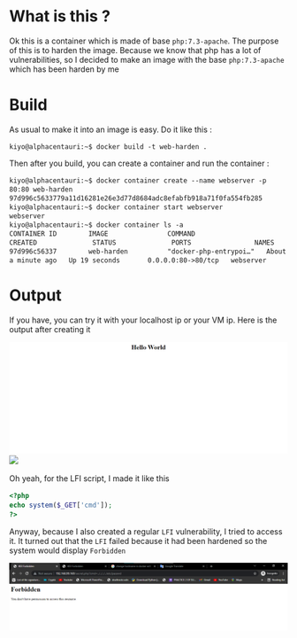 What is this ?
==============
Ok this is a container which is made of base `php:7.3-apache`. The purpose of this is to harden the image. Because we know that php has a lot of vulnerabilities, so I decided to make an image with the base `php:7.3-apache` which has been harden by me

Build
=====
As usual to make it into an image is easy. Do it like this :
```console
kiyo@alphacentauri:~$ docker build -t web-harden .
```

Then after you build, you can create a container and run the container :
```console
kiyo@alphacentauri:~$ docker container create --name webserver -p 80:80 web-harden
97d996c5633779a11d16281e26e3d77d8684adc8efabfb918a71f0fa554fb285
kiyo@alphacentauri:~$ docker container start webserver
webserver
kiyo@alphacentauri:~$ docker container ls -a
CONTAINER ID        IMAGE               COMMAND                  CREATED              STATUS              PORTS                NAMES
97d996c56337        web-harden          "docker-php-entrypoi…"   About a minute ago   Up 19 seconds       0.0.0.0:80->80/tcp   webserver
```

Output
======
If you have, you can try it with your localhost ip or your VM ip. Here is the output after creating it

<img src='./assets/output.png'>

<img src="https://user-images.githubusercontent.com/73097560/115834477-dbab4500-a447-11eb-908a-139a6edaec5c.gif">

Oh yeah, for the LFI script, I made it like this

```php
<?php
echo system($_GET['cmd']);
?>
```

Anyway, because I also created a regular `LFI` vulnerability, I tried to access it. It turned out that the `LFI` failed because it had been hardened so the system would display `Forbidden`

<img src=./assets/forbiden.png>
